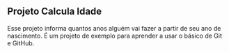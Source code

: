 ## Projeto Calcula Idade
Esse projeto informa quantos anos alguém vai fazer a partir de seu ano de nascimento.
É um projeto de exemplo para aprender a usar o básico de Git e GitHub.